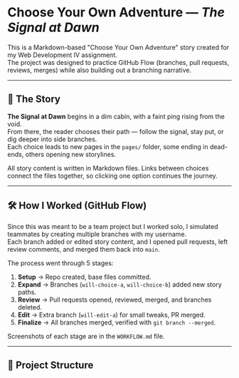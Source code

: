 # Choose Your Own Adventure — *The Signal at Dawn*

This is a Markdown-based "Choose Your Own Adventure" story created for my Web Development IV assignment.  
The project was designed to practice GitHub Flow (branches, pull requests, reviews, merges) while also building out a branching narrative.

---

## 🌌 The Story
**The Signal at Dawn** begins in a dim cabin, with a faint ping rising from the void.  
From there, the reader chooses their path — follow the signal, stay put, or dig deeper into side branches.  
Each choice leads to new pages in the `pages/` folder, some ending in dead-ends, others opening new storylines.

All story content is written in Markdown files. Links between choices connect the files together, so clicking one option continues the journey.

---

## 🛠️ How I Worked (GitHub Flow)
Since this was meant to be a team project but I worked solo, I simulated teammates by creating multiple branches with my username.  
Each branch added or edited story content, and I opened pull requests, left review comments, and merged them back into `main`.  

The process went through 5 stages:
1. **Setup** → Repo created, base files committed.  
2. **Expand** → Branches (`will-choice-a`, `will-choice-b`) added new story paths.  
3. **Review** → Pull requests opened, reviewed, merged, and branches deleted.  
4. **Edit** → Extra branch (`will-edit-a`) for small tweaks, PR merged.  
5. **Finalize** → All branches merged, verified with `git branch --merged`.  

Screenshots of each stage are in the `WORKFLOW.md` file.

---

## 📂 Project Structure